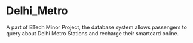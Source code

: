 # Delhi_Metro
A part of BTech Minor Project, the database system allows passengers to query about Delhi Metro Stations and recharge their smartcard online.
